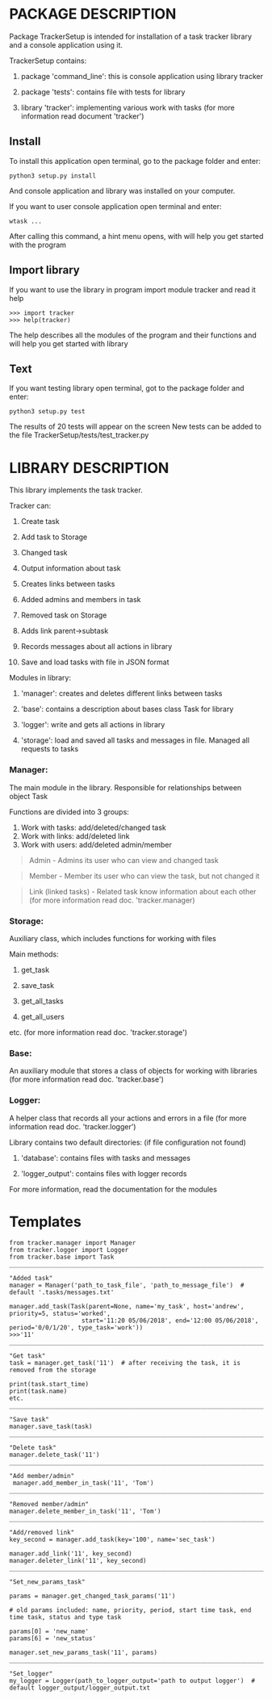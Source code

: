 # PACKAGE DESCRIPTION

Package TrackerSetup is intended for installation of a task tracker library and
a console application using it.

TrackerSetup contains:

1. package 'command_line': this is console application using library tracker

2. package 'tests': contains file with tests for library

3. library 'tracker': implementing various work with tasks (for more information read document 'tracker')



## Install
To install this application open terminal, go to the package folder and enter:

    python3 setup.py install
And console application and library was installed on your computer.

If you want to user console application open terminal and enter:

    wtask ...

After calling this command, a hint menu opens, with will help you get started with the program

## Import library
If you want to use the library in program import module tracker and read it help

    >>> import tracker 
    >>> help(tracker)

The help describes all the modules of the program and their functions and will help you get started with library

## Text
If you want testing library open terminal, got to the package folder and enter:

    python3 setup.py test

The results of 20 tests will appear on the screen
New tests can be added to the file TrackerSetup/tests/test_tracker.py


# LIBRARY DESCRIPTION
This library implements the task tracker.

Tracker can:

1. Create task

2. Add task to Storage

3. Changed task

4. Output information about task

5. Creates links between tasks

6. Added admins and members in task

7. Removed task on Storage

8. Adds link parent->subtask

9. Records messages about all actions in library

10. Save and load tasks with file in JSON format


Modules in library:

1. 'manager': creates and deletes different links between tasks

2. 'base': contains a description about bases class Task for library

3. 'logger': write and gets all actions in library

4. 'storage': load and saved all tasks and messages in file. Managed all requests to tasks


### Manager:
The main module in the library. Responsible for relationships between object Task

Functions are divided into 3 groups:
1. Work with tasks: add/deleted/changed task
2. Work with links: add/deleted link
3. Work with users: add/deleted admin/member

>Admin - Admins its user who can view and changed task

>Member - Member its user who can view the task, but not changed it

>Link (linked tasks) -  Related task know information about each other
    (for more information read doc. 'tracker.manager)

### Storage:
Auxiliary class, which includes functions for working with files

Main methods:

1. get_task

2. save_task

3. get_all_tasks

4. get_all_users


etc. (for more information read doc. 'tracker.storage')

### Base:
An auxiliary module that stores a class of objects for working with libraries
(for more information read doc. 'tracker.base')

### Logger:
A helper class that records all your actions and errors in a file
(for more information read doc. 'tracker.logger')


Library contains two default directories: (if file configuration not found)

1. 'database': contains files with tasks and messages

2. 'logger_output': contains files with logger records


For more information, read the documentation for the modules


# Templates
    from tracker.manager import Manager
    from tracker.logger import Logger
    from tracker.base import Task
    ___________________________________________________________________________________________________________
    
    "Added task"
    manager = Manager('path_to_task_file', 'path_to_message_file')  # default '.tasks/messages.txt'

    manager.add_task(Task(parent=None, name='my_task', host='andrew', priority=5, status='worked',
                        start='11:20 05/06/2018', end='12:00 05/06/2018', period='0/0/1/20', type_task='work'))
    >>>'11'
    ___________________________________________________________________________________________________________
    
    "Get task"
    task = manager.get_task('11')  # after receiving the task, it is removed from the storage

    print(task.start_time)
    print(task.name)
    etc.
    ___________________________________________________________________________________________________________
    
    "Save task"
    manager.save_task(task)
    ___________________________________________________________________________________________________________
    
    "Delete task"
    manager.delete_task('11')
    ___________________________________________________________________________________________________________

    "Add member/admin"
     manager.add_member_in_task('11', 'Tom')
    ____________________________________________________________________________________________________________
    
    "Removed member/admin"
    manager.delete_member_in_task('11', 'Tom')
    ____________________________________________________________________________________________________________

    "Add/removed link"
    key_second = manager.add_task(key='100', name='sec_task')

    manager.add_link('11', key_second)
    manager.deleter_link('11', key_second)
    ____________________________________________________________________________________________________________

    "Set_new_params_task"

    params = manager.get_changed_task_params('11')

    # old params included: name, priority, period, start time task, end time task, status and type task

    params[0] = 'new_name'
    params[6] = 'new_status'

    manager.set_new_params_task('11', params)
    ____________________________________________________________________________________________________________

    "Set_logger"
    my_logger = Logger(path_to_logger_output='path to output logger')  # default logger_output/logger_output.txt


